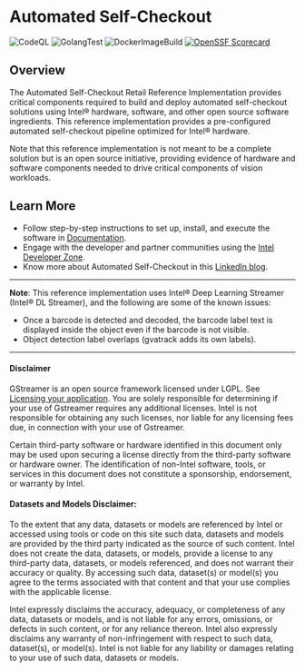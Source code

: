 # Automated Self-Checkout

![CodeQL](https://github.com/intel-retail/automated-self-checkout/actions/workflows/codeql.yaml/badge.svg?branch=main) ![GolangTest](https://github.com/intel-retail/automated-self-checkout/actions/workflows/gotest.yaml/badge.svg?branch=main) ![DockerImageBuild](https://github.com/intel-retail/automated-self-checkout/actions/workflows/build.yaml/badge.svg?branch=main)  [![OpenSSF Scorecard](https://api.securityscorecards.dev/projects/github.com/intel-retail/automated-self-checkout/badge)](https://api.securityscorecards.dev/projects/github.com/intel-retail/automated-self-checkout)


## Overview


The Automated Self-Checkout Retail Reference Implementation provides critical components required to build and deploy automated self-checkout solutions using Intel® hardware, software, and other open source software ingredients. This reference implementation provides a pre-configured automated self-checkout pipeline optimized for Intel® hardware.

Note that this reference implementation is not meant to be a complete solution but is an open source initiative, providing evidence of hardware and software components needed to drive critical components of vision workloads.

## Learn More

-  Follow step-by-step instructions to set up, install, and execute the software in [Documentation](https://intel-retail.github.io/automated-self-checkout/).
-  Engage with the developer and partner communities using the [Intel Developer Zone](https://www.intel.com/content/www/us/en/developer/articles/reference-implementation/ai-computer-vision-checkout.html).
- Know more about Automated Self-Checkout in this [LinkedIn blog](https://www.linkedin.com/pulse/retail-innovation-unlocked-open-source-vision-enabled-mohideen/).

_______________

**Note**: This reference implementation uses Intel® Deep Learning Streamer (Intel® DL Streamer), and the following are some of the known issues:

- Once a barcode is detected and decoded, the barcode label text is displayed inside the object even if the barcode is not visible.
- Object detection label overlaps (gvatrack adds its own labels).
________________
#### Disclaimer

GStreamer is an open source framework licensed under LGPL. See [Licensing your application](https://gstreamer.freedesktop.org/documentation/frequently-asked-questions/licensing.html?gi-language=c).  You are solely responsible for determining if your use of Gstreamer requires any additional licenses.  Intel is not responsible for obtaining any such licenses, nor liable for any licensing fees due, in connection with your use of Gstreamer.

Certain third-party software or hardware identified in this document only may be used upon securing a license directly from the third-party software or hardware owner. The identification of non-Intel software, tools, or services in this document does not constitute a sponsorship, endorsement, or warranty by Intel.

#### Datasets and Models Disclaimer:

To the extent that any data, datasets or models are referenced by Intel or accessed using tools or code on this site such data, datasets and models are provided by the third party indicated as the source of such content. Intel does not create the data, datasets, or models, provide a license to any third-party data, datasets, or models referenced, and does not warrant their accuracy or quality.  By accessing such data, dataset(s) or model(s) you agree to the terms associated with that content and that your use complies with the applicable license.

Intel expressly disclaims the accuracy, adequacy, or completeness of any data, datasets or models, and is not liable for any errors, omissions, or defects in such content, or for any reliance thereon. Intel also expressly disclaims any warranty of non-infringement with respect to such data, dataset(s), or model(s). Intel is not liable for any liability or damages relating to your use of such data, datasets or models.
